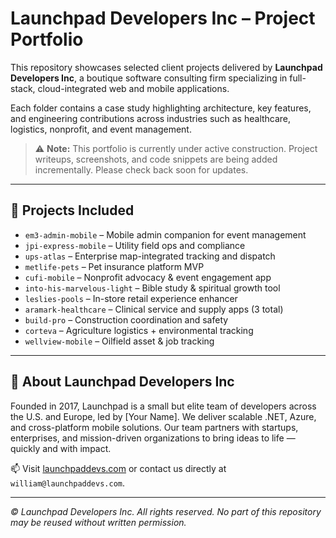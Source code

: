 # Launchpad Developers Inc – Project Portfolio

This repository showcases selected client projects delivered by **Launchpad Developers Inc**, a boutique software consulting firm specializing in full-stack, cloud-integrated web and mobile applications.

Each folder contains a case study highlighting architecture, key features, and engineering contributions across industries such as healthcare, logistics, nonprofit, and event management.

> ⚠️ **Note:** This portfolio is currently under active construction. Project writeups, screenshots, and code snippets are being added incrementally. Please check back soon for updates.

---

## 📂 Projects Included

- `em3-admin-mobile` – Mobile admin companion for event management
- `jpi-express-mobile` – Utility field ops and compliance
- `ups-atlas` – Enterprise map-integrated tracking and dispatch
- `metlife-pets` – Pet insurance platform MVP
- `cufi-mobile` – Nonprofit advocacy & event engagement app
- `into-his-marvelous-light` – Bible study & spiritual growth tool
- `leslies-pools` – In-store retail experience enhancer
- `aramark-healthcare` – Clinical service and supply apps (3 total)
- `build-pro` – Construction coordination and safety
- `corteva` – Agriculture logistics + environmental tracking
- `wellview-mobile` – Oilfield asset & job tracking

---

## 📌 About Launchpad Developers Inc

Founded in 2017, Launchpad is a small but elite team of developers across the U.S. and Europe, led by [Your Name]. We deliver scalable .NET, Azure, and cross-platform mobile solutions. Our team partners with startups, enterprises, and mission-driven organizations to bring ideas to life — quickly and with impact.

📫 Visit [launchpaddevs.com](https://launchpaddevs.com) or contact us directly at `william@launchpaddevs.com`.

---

_© Launchpad Developers Inc. All rights reserved. No part of this repository may be reused without written permission._

